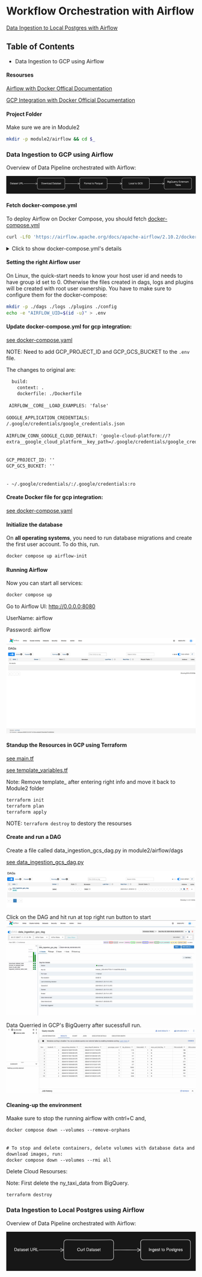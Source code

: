# Workflow Orchestration with Airflow

[Data Ingestion to Local Postgres with Airflow](local_ingestion)
## Table of Contents
* Data Ingestion to GCP using Airflow

#### Resourses 

[Airflow with Docker Offical Documentation](https://airflow.apache.org/docs/apache-airflow/stable/howto/docker-compose/index.html)

[GCP Integration with Docker Official Documentation](https://airflow.apache.org/docs/docker-stack/recipes.html)

#### Project Folder

Make sure we are in Module2
```bash
mkdir -p module2/airflow && cd $_
```

### Data Ingestion to GCP using Airflow

Overview of Data Pipeline orchestrated with Airflow:

![OverviewDataPipeline](assets/OverviewDataPipeline.png)

#### Fetch docker-compose.yml
To deploy Airflow on Docker Compose, you should fetch [docker-compose.yml](https://airflow.apache.org/docs/apache-airflow/2.10.2/docker-compose.yaml)
```bash
curl -LfO 'https://airflow.apache.org/docs/apache-airflow/2.10.2/docker-compose.yaml'
```
<details>
  <summary>Click to show docker-compose.yml's details</summary>
This file contains several service definitions:

- `airflow-scheduler` - The [scheduler](https://airflow.apache.org/docs/apache-airflow/stable/administration-and-deployment/scheduler.html) monitors all tasks and DAGs, then triggers the
task instances once their dependencies are complete.
- `airflow-webserver` - The webserver is available at `http://localhost:8080`.
- `airflow-worker` - The worker that executes the tasks given by the scheduler.
- `airflow-triggerer` - The triggerer runs an event loop for deferrable tasks.
- `airflow-init` - The initialization service.
- `postgres` - The database.
- `redis` - [The redis](https://redis.io/) - broker that forwards messages from scheduler to worker.

Optionally, you can enable flower by adding `--profile flower` option, e.g. `docker compose --profile flower up`, or by explicitly specifying it on the command line e.g. `docker compose up flower`.

- `flower` - [The flower app](https://flower.readthedocs.io/en/latest/) for monitoring the environment. It is available at `http://localhost:5555`.

All these services allow you to run Airflow with [CeleryExecutor](https://airflow.apache.org/docs/apache-airflow-providers-celery/stable/celery_executor.html). For more information, see [Architecture Overview](https://airflow.apache.org/docs/apache-airflow/stable/core-concepts/overview.html).

Some directories in the container are mounted, which means that their
 contents are synchronized between your computer and the container.

- `./dags` - you can put your DAG files here.
- `./logs` - contains logs from task execution and scheduler.
- `./config` - you can add custom log parser or add `airflow_local_settings.py` to configure cluster policy.
- `./plugins` - you can put your [custom plugins](https://airflow.apache.org/docs/apache-airflow/stable/authoring-and-scheduling/plugins.html) here.

This file uses the latest Airflow image ([apache/airflow](https://hub.docker.com/r/apache/airflow)).
If you need to install a new Python library or system library, you can [build your image](https://airflow.apache.org/docs/docker-stack/index.html).
</details>

#### Setting the right Airflow user
On Linux, the quick-start needs to know your host user id and needs to have group id set to 0.
Otherwise the files created in dags, logs and plugins will be created with root user ownership.
You have to make sure to configure them for the docker-compose:

```bash
mkdir -p ./dags ./logs ./plugins ./config
echo -e "AIRFLOW_UID=$(id -u)" > .env
```

#### Update docker-compose.yml for gcp integration:

[see docker-compose.yaml](docker-compose.yaml)

NOTE: Need to add GCP_PROJECT_ID and GCP_GCS_BUCKET to the ```.env``` file.

The changes to original are:
```
  build:
    context: .
    dockerfile: ./Dockerfile

 AIRFLOW__CORE__LOAD_EXAMPLES: 'false'

GOOGLE_APPLICATION_CREDENTIALS: /.google/credentials/google_credentials.json

AIRFLOW_CONN_GOOGLE_CLOUD_DEFAULT: 'google-cloud-platform://?extra__google_cloud_platform__key_path=/.google/credentials/google_credentials.json'


GCP_PROJECT_ID: ''
GCP_GCS_BUCKET: ''


- ~/.google/credentials/:/.google/credentials:ro
```

#### Create Docker file for gcp integration:
[see docker-compose.yaml](Dockerfile)

#### Initialize the database

On **all operating systems**, you need to run database migrations and create the first user account. To do this, run.

```bash
docker compose up airflow-init
```

#### Running Airflow

Now you can start all services:

```bash
docker compose up
```
Go to Airflow UI: http://0.0.0.0:8080 

UserName: airflow

Password: airflow

![AirflowAdmin](assets/AirflowAdmin.png)

#### Standup the Resources in GCP using Terraform 
[see main.tf](main.tf)

[see template_variables.tf](temp/template_variables.tf)

Note: Remove template_ after entering right info and move it back to Module2 folder

```
terraform init
terraform plan
terraform apply
```
NOTE: ```terraform destroy``` to destory the resourses 

#### Create and run a DAG

Create a file called data_ingestion_gcs_dag.py in module2/airflow/dags

[see data_ingestion_gcs_dag.py](airflow/dags/data_ingestion_gcs_dag.py)

![FirstDag](assets/FirstDag.png)

Click on the DAG and hit run at top right run button to start
![ExecutedDag](assets/ExecutedDag.png)

Data Querried in GCP's BigQuerry after sucessfull run. 
![Data in GCP's BigQuerry](assets/data.png)


#### Cleaning-up the environment

Maake sure to stop the running airflow with cntrl+C
and,

```
docker compose down --volumes --remove-orphans


# To stop and delete containers, delete volumes with database data and download images, run:
docker compose down --volumes --rmi all
```

Delete Cloud Resourses:

Note: First delete the ny_taxi_data from BigQuery.

```
terraform destroy
```


### Data Ingestion to Local Postgres using Airflow

Overview of Data Pipeline orchestrated with Airflow:

![DatePipelineLocal](assets/DataPipelineLocal.png)